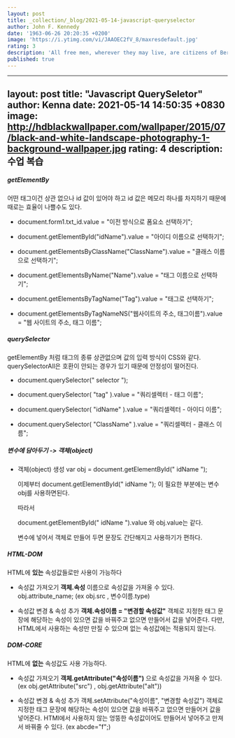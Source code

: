 ```yaml
---
layout: post
title: _collection/_blog/2021-05-14-javascript-queryselector
author: John F. Kennedy
date: '1963-06-26 20:20:35 +0200'
image: 'https://i.ytimg.com/vi/JAAOEC2fV_8/maxresdefault.jpg'
rating: 3
description: 'All free men, wherever they may live, are citizens of Berlin - says JFK.'
published: true
---
```

---
layout: post
title:  "Javascript QuerySeletor"
author: Kenna
date:   2021-05-14 14:50:35 +0830
image: http://hdblackwallpaper.com/wallpaper/2015/07/black-and-white-landscape-photography-1-background-wallpaper.jpg
rating: 4
description: 수업 복습
---

##### getElementBy

어떤 태그이건 상관 없으나 id 값이 있어야 하고 id 값은 메모리 하나를 차지하기 때문에 때로는 효율이 나쁠수도 있다.

- document.form1.txt_id.value = "이전 방식으로 폼요소 선택하기";

- document.getElementById("idName").value = "아이디 이름으로 선택하기";

- document.getElementsByClassName("ClassName").value = "클래스 이름으로 선택하기";

- document.getElementsByName("Name").value = "태그 이름으로 선택하기";

- document.getElementsByTagName("Tag").value = "태그로 선택하기";

- document.getElementsByTagNameNS("웹사이트의 주소, 태그이름").value = "웹 사이트의 주소, 태그 이름";


##### querySelector

getElementBy 처럼 태그의 종류 상관없으며 값의 입력 방식이 CSS와 같다.
querySelectorAll은 호환이 안되는 경우가 있기 때문에 안정성이 떨어진다.

- document.querySelector(" selector ");

- document.querySelector( "tag" ).value = "쿼리셀렉터 - 태그 이름";

- document.querySelector( "idName" ).value = "쿼리셀렉터 - 아이디 이름";

- document.querySelector( "ClassName" ).value = "쿼리셀렉터 - 클래스 이름";


##### 변수에 담아두기 -> 객체(object)

- 객체(object) 생성 
  var obj = document.getElementById(" idName ");
  
  이제부터 document.getElementById(" idName "); 이 필요한 부분에는 변수 obj를 사용하면된다.
  
  따라서
  
  document.getElementById(" idName ").value 와 obj.value는 같다.
  
  변수에 넣어서 객체로 만들어 두면 문장도 간단해지고 사용하기가 편하다.


##### HTML-DOM

HTML에 **있는** 속성값들로만 사용이 가능하다

- 속성값 가져오기
**객체.속성** 이름으로 속성값을 가져올 수 있다.
obj.attribute_name;
(ex obj.src , 변수이름.type)

- 속성값 변경 & 속성 추가
**객체.속성이름 = "변경할 속성값"**
객체로 지정한 태그 문장에 해당하는 속성이 있으면 값을 바꿔주고 없으면 만들어서 값을 넣어준다.
다만, HTML에서 사용하는 속성만 만질 수 있으며 없는 속성값에는 적용되지 않는다.


##### DOM-CORE

HTML에 **없는** 속성값도 사용 가능하다.

- 속성값 가져오기
**객체.getAttribute("속성이름")** 으로 속성값을 가져올 수 있다.
(ex obj.getAttribute("src") , obj.getAttribute("alt"))

- 속성값 변경 & 속성 추가
객체.setAttribute("속성이름", "변경할 속성값")
객체로 지정한 태그 문장에 해당하는 속성이 있으면 값을 바꿔주고 없으면 만들어거 값을 넣어준다.
HTMl에서 사용하지 않는 엉뚱한 속성값이어도 만들어서 넣어주고 만져서 바꿔줄 수 있다. (ex abcde="f";)
